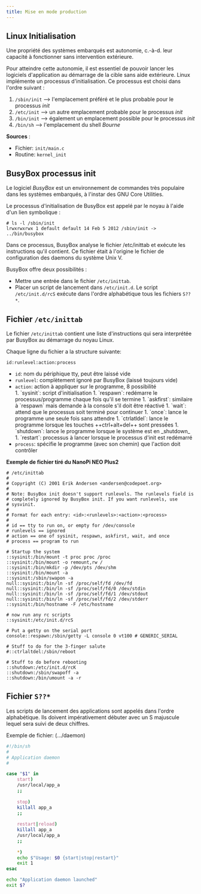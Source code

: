 ```yaml
---
title: Mise en mode production
---
```


## Linux Initialisation

Une propriété des systèmes embarqués est autonomie, c.-à-d. leur capacité à
fonctionner sans intervention extérieure.

Pour atteindre cette autonomie, il est essentiel de pouvoir lancer les logiciels
d'application au démarrage de la cible sans aide extérieure. Linux implémente
un processus d'initialisation. Ce processus est choisi dans l'ordre suivant :

1. `/sbin/init` --> l'emplacement préféré et le plus probable pour le processus _init_
2. `/etc/init` --> un autre emplacement probable pour le processus _init_
3. `/bin/init` --> également un emplacement possible pour le processus _init_
4. `/bin/sh` --> l'emplacement du shell _Bourne_

**Sources** :

- Fichier: `init/main.c`
- Routine: `kernel_init`

## BusyBox processus init

Le logiciel _BusyBox_ est un environnement de commandes très populaire dans
les systèmes embarqués, à l'instar des GNU Core Utilities.

Le processus d'initialisation de BusyBox est appelé par le noyau à l'aide d'un
lien symbolique :

``` text
# ls -l /sbin/init
lrwxrwxrwx 1 default default 14 Feb 5 2012 /sbin/init -> ../bin/busybox
```

Dans ce processus, BusyBox analyse le fichier /etc/inittab et exécute les
instructions qu'il contient. Ce fichier était à l'origine le fichier de configuration
des daemons du système Unix V.

BusyBox offre deux possibilités :

- Mettre une entrée dans le fichier `/etc/inittab`.
- Placer un script de lancement dans `/etc/init.d`.
  Le script `/etc/init.d/rcS` exécute dans l'ordre alphabétique
  tous les fichiers `S??*`.

## Fichier `/etc/inittab`

Le fichier `/etc/inittab` contient une liste d'instructions qui sera interprétée par
BusyBox au démarrage du noyau Linux.

Chaque ligne du fichier a la structure suivante:

``` text
id:runlevel:action:process
```

- `id`: nom du périphique tty, peut être laissé vide
- `runlevel`: complètement ignoré par BusyBox (laissé toujours vide)
- `action`: action à appliquer sur le programme, 8 possibilité
    <div class="md-decimal-list">
    1. `sysinit`: script d'initialisation
    1. `respawn`: redémarre le processus/programme chaque fois qu'il se termine
    1. `askfirst`: similaire à `respawn` mais demande à la console s'il doit être réactivé
    1. `wait`: attend que le processus soit terminé pour continuer
    1. `once`: lance le programme une seule fois sans attendre
    1. `ctrlatldel`: lance le programme lorsque les touches ++ctrl+alt+del++ sont pressées
    1. `shutdown`: lance le programme lorsque le système est en _shutdown_
    1. `restart`: processus à lancer lorsque le processus d'init est redémarré
    </div>
- `process`: spécifie le programme (avec son chemin) que l'action doit
  contrôler

**Exemple de fichier tiré du NanoPi NEO Plus2**

``` text
# /etc/inittab
#
# Copyright (C) 2001 Erik Andersen <andersen@codepoet.org>
#
# Note: BusyBox init doesn't support runlevels. The runlevels field is
# completely ignored by BusyBox init. If you want runlevels, use
# sysvinit.
#
# Format for each entry: <id>:<runlevels>:<action>:<process>
#
# id == tty to run on, or empty for /dev/console
# runlevels == ignored
# action == one of sysinit, respawn, askfirst, wait, and once
# process == program to run

# Startup the system
::sysinit:/bin/mount -t proc proc /proc
::sysinit:/bin/mount -o remount,rw /
::sysinit:/bin/mkdir -p /dev/pts /dev/shm
::sysinit:/bin/mount -a
::sysinit:/sbin/swapon -a
null::sysinit:/bin/ln -sf /proc/self/fd /dev/fd
null::sysinit:/bin/ln -sf /proc/self/fd/0 /dev/stdin
null::sysinit:/bin/ln -sf /proc/self/fd/1 /dev/stdout
null::sysinit:/bin/ln -sf /proc/self/fd/2 /dev/stderr
::sysinit:/bin/hostname -F /etc/hostname

# now run any rc scripts
::sysinit:/etc/init.d/rcS

# Put a getty on the serial port
console::respawn:/sbin/getty -L console 0 vt100 # GENERIC_SERIAL

# Stuff to do for the 3-finger salute
#::ctrlaltdel:/sbin/reboot

# Stuff to do before rebooting
::shutdown:/etc/init.d/rcK
::shutdown:/sbin/swapoff -a
::shutdown:/bin/umount -a -r
```

## Fichier `S??*`

Les scripts de lancement des applications sont appelés dans l'ordre
alphabétique. Ils doivent impérativement débuter avec un S majuscule lequel
sera suivi de deux chiffres.

Exemple de fichier: (.../daemon)

``` bash
#!/bin/sh
#
# Application daemon
#

case "$1" in
    start)
    /usr/local/app_a
    ;;
    
    stop)
    killall app_a
    ;;
    
    restart|reload)
    killall app_a
    /usr/local/app_a
    ;;
    
    *)
    echo $"Usage: $0 {start|stop|restart}"
    exit 1
esac

echo "Application daemon launched"
exit $?
```
